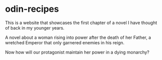 # odin-recipes
This is a website that showcases the first chapter of a novel I have thought of back in my younger years.

A novel about a woman rising into power after the death of her Father, a wretched Emperor that only garnered enemies in his reign.

Now how will our protagonist maintain her power in a dying monarchy?
